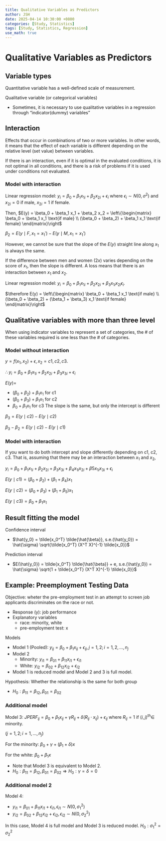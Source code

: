 ```yaml
---
title: Qualitative Variables as Predictors
author: JSH
date: 2025-04-14 10:30:00 +0800
categories: [Study, Statistics]
tags: [Study, Statistics, Regression]
use_math: true
---
```


# Qualitative Variables as Predictors

## Variable types
Quantitative variable has a well-defined scale of measurement.

Qualitative variable (or categorical variables)
- Sometimes, it is necessary to use qualitative variables in a regression through “indicator(dummy) variables”

<!-- 명목형은 가변수 처리함. 순서형은 linear한 패턴이 나타나지 않으면 가변수 (indicator = dummy) 처리 -->

<!-- 순서형 자료 예를들어서 흡연을 10대, 20대, 30대로 구분할 때 
15, 25, 35로 양적변수처럼 코딩해서 회귀분석을 할 수도 있지만 사실 20대에서 피해가 제일 클 수도 있다.
이런 경우에는 이때도 가변수 사용해야 함 -->

## Interaction
<!-- 교호작용은 scale에 영향을 받는다. x1이 원래는 interaction이 있었는데 log scale에서는 없을 수도 있고 그런 특징이 있음 -->

<!-- 외삽을 하지말자 (주의해야 함! 교수님께서 여러번 설명하심)
회귀분석은 적합한 모형의 설명변수의 범위 내에서 이루어졌을 때만 유효하다. 
예를들어 x가 10~20 범위에서 분석되었는데 9인 새 데이터를 예측하는 데 활용하면 안됨 
교호작용이 평가한 조건에서는 최적이더라도 모든 조건에서 최적해가 아니라는 것도 같은 의미로 볼 수 있음
e.g.) 주식 예측. 현재까지의 데이터를 기반으로 미래 예측은 명백한 외삽. 얼마든지 패턴이 바뀔 수 있기 때문에 심각한 bias가 있을 수 있다.
-->
Effects that occur in combinations of two or more variables.
In other words, it means that the effect of each variable is different depending on the relative level (set value) between variables.

If there is an interaction, even if it is optimal in the evaluated conditions, it is not optimal in all conditions, and there is a risk of problems if it is used under conditions not evaluated.

### Model with interaction
Linear regression model: $y_i = \beta_0 + \beta_1 x_{1i} + \beta_2 x_{2i} + \epsilon_i$ where $\epsilon_i \sim N(0, \sigma^2)$ and $x_{2i}=0$ if male, $x_{2i}=1$ if female.

Then, $E(y) = \beta_0 + \beta_1 x_1 + \beta_2 x_2 = \left\{\begin{matrix} \beta_0 + \beta_1 x_1 \text{if male} \\ (\beta_0 + \beta_2) + \beta_1 x_1 \text{if female} \end{matrix}\right$

$\beta_2 = E(y \mid F, x_1 = x_1') - E(y \mid M, x_1 = x_1')$

However, we cannot be sure that the slope of the $E(y)$ straight line along $x_1$ is always the same.

If the difference between men and women ($2x$) varies depending on the score of $x_1$, then the slope is different.
A loss means that there is an interaction between $x_1$ and $x_2$.

Linear regression model: $y_i = \beta_0 + \beta_1 x_{1i} + \beta_2 x_{2i} + \beta_3 x_{1i} x_{2i} \epsilon_i$.

$\therefore E(y) = \left\{\begin{matrix} \beta_0 + \beta_1 x_1 \text{if male} \\ (\beta_0 + \beta_2) + (\beta_1 + \beta_3) x_1 \text{if female} \end{matrix}\right$
<!-- beta3가 slope의 차이가 된다 -->

## Qualitative variables with more than three level
When using indicator variables to represent a set of categories, the # of these variables required is one less than the # of categories.

<!-- 더미 변수를 카테고리 개수만큼 만들면 X'X가 singular가 되는 문제가 발생하므로, 하나 적게 만들어야 한다. 3개 타입의 카테고리가 존재하는 경우에는 2개의 더미 변수를 만드는 식.
그렇게 해도 가능한 모든 경우의 조합을 표현할 수 있다.
-->


### Model without interaction
$y = f(x_1, x_2) + \epsilon, x_2 = c1, c2, c3$.

$\therefore y_i = \beta_0 + \beta_1 x_{1i} + \beta_2 x_{2i} + \beta_3 x_{3i} + \epsilon_i$ 

$E(y) =$
* $(\beta_0 + \beta_2) + \beta_1 x_1$ for c1
* $(\beta_0 + \beta_3) + \beta_1 x_1$ for c2
* $\beta_0 + \beta_1 x_1$ for c3
The slope is the same, but only the intercept is different

$\beta_3 = E(y \mid c2) - E(y \mid c2)$

$\beta_3 - \beta_2 = E(y \mid c2) - E(y \mid c1)$

### Model with interaction
If you want to do both intercept and slope differently depending on c1, c2, c3.
That is, assuming that there may be an interaction between $x_1$ and $x_2$,

$y_i = \beta_0 + \beta_1 x_{1i} + \beta_2 x_{2i} + \beta_3 x_{3i} + \beta_4 x_{1i} x_{2i} + \beta5 x_{1i} x_{3i} + \epsilon_i$

$E(y \mid c1) = (\beta_0 + \beta_2) + (\beta_1 + \beta_4) x_1$

$E(y \mid c2) = (\beta_0 + \beta_3) + (\beta_1 + \beta_5) x_1$

$E(y \mid c3) = \beta_0 + \beta_1 x_1$

<!-- 이걸 기반으로 회귀 결과에서 어떤 beta값의 p-value가 유의할 때 무엇과 무엇의 차이가 유의하게 나타나는건지 해석할 수 있다. 잘 모르겠으면 12페이지 부분 강의 다시 확인 -->

<!-- 아웃라이어 제거 후 제거하지 않은 모델과 R^2 등 비교하려고 하면 샘플수가 달라지기 때문에 비교가 어렵다. adjusted R^2로 비교 x. -->

## Result fitting the model
Confidence interval
* $\hat{y_0} = \tilde{x_0^T} \tilde{\hat{\beta}}, s.e.(\hat{y_0}) = \hat{\sigma} \sqrt{\tilde{x_0^T} (X^T X)^{-1} \tilde{x_0}}$

Prediction interval
* $E(\hat{y_0}) = \tilde{x_0^T} \tilde{\hat{\beta}} + e, s.e.(\hat{y_0}) = \hat{\sigma} \sqrt{1 + \tilde{x_0^T} (X^T X)^{-1} \tilde{x_0}}$

<!-- 교재 20페이지에 있는 수식은 오타임 -->

## Example: Preemployment Testing Data

Objective: wheter the pre-employment test in an attempt to screen job applicants discriminates on the race or not.
* Response (y): job performance
* Explanatory variables
  * race: minority, white
  * pre-employment test: x
 
Models
* Model 1 (Pooled): $y_{ij} = \beta_0 + \beta_1 x_{ij} + \epsilon_{ij}, j = 1, 2; i = 1, 2, \ldots, n_j$
* Model 2
  * Minority: $y_{i1} = \beta_{01} + \beta_{11} x_{i1} + \epsilon_{i1}$
  * White: $y_{i2} = \beta_{02} + \beta_{12} x_{i2} + \epsilon_{i2}$
* Model 1 is reduced model and Model 2 and 3 is full model.

Hypothesis: Whether the relationship is the same for both group
* $H_0: \beta_{11} = \beta_{12}, \beta_{01} = \beta_{02}$

### Additional model
Model 3: $JPERF_{ij} = \beta_0 + \beta_1 x_{ij} + \gamma R_{ij} + \delta (R_{ij} \cdot x_{ij}) + \epsilon_{ij}$ where $R_{ij} = 1$ if $(i, j)^{th} \in$ minority.

$(j = 1, 2; i = 1, \ldots, n_j)$

For the minority: $\beta_0 + \gamma + (\beta_1 + \delta) x$

For the white: $\beta_0 + \beta_1 x$

* Note that Model 3 is equivalent to Model 2.
* $H_0: \beta_{11} = \beta_{12}, \beta_{01} = \beta_{02} \Rightarrow H_0: \gamma = \delta = 0$

### Additional model 2
Model 4:
* $y_{i1} = \beta_{01} + \beta_{11} x_{i1} + \epsilon_{i1}, \epsilon_{i1} \sim N(0, \sigma_1^2)$
* $y_{i2} = \beta_{02} + \beta_{12} x_{i2} + \epsilon_{i2}, \epsilon_{i2} \sim N(0, \sigma_2^2)$

<!-- 나머지는 오차항의 분산이 같으므로 추정해야하는 모수가 5개고 이 경우에는 6개. 실질적으로 데이터를 두개로 나누어서 따로 분석하는 경우에 해당한다.
이게 subgroup 분석에 해당. Model 3와 같은 형태인데 오차항의 분산이 다르다고 가정함
많이 활용되는 방법이니 잘 숙지하고 모델 비교할줄 알아야 한다.
-->

In this case, Model 4 is full model and Model 3 is reduced model.
$H_0: \sigma_1^2 = \sigma_2^2$



